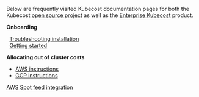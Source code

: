 Below are frequently visited Kubecost documentation pages for both the Kubecost [open source project](https://github.com/kubecost/cost-model) as well as the [Enterprise Kubecost](http://kubecost.com) product.

__Onboarding__

&nbsp;&nbsp;[Troubleshooting installation](/troubleshoot-install.md)  
&nbsp;&nbsp;[Getting started](/getting-started.md)

__Allocating out of cluster costs__
* [AWS instructions](/aws-out-of-cluster.md)
* [GCP instructions](/gcp-out-of-cluster.md)

[AWS Spot feed integration](/getting-started.md#spot-nodes)
